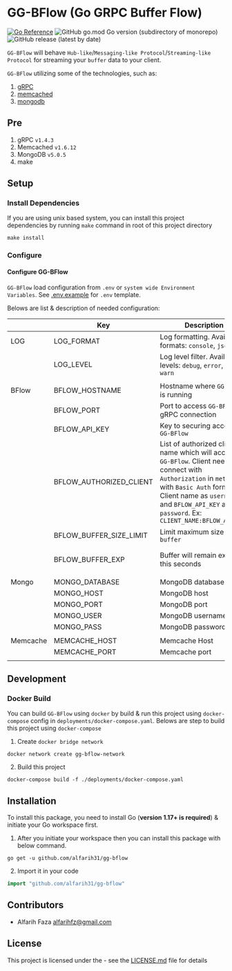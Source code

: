 # GG-BFlow (Go GRPC Buffer Flow)

[![Go Reference](https://pkg.go.dev/badge/github.com/alfarih31/gg-bflow.svg)](https://pkg.go.dev/github.com/alfarih31/gg-bflow)
![GitHub go.mod Go version (subdirectory of monorepo)](https://img.shields.io/github/go-mod/go-version/alfarih31/gg-bflow?style=flat-square)
![GitHub release (latest by date)](https://img.shields.io/github/v/release/alfarih31/gg-bflow?style=flat-square)

`GG-BFlow` will behave `Hub-like`/`Messaging-like Protocol`/`Streaming-like Protocol` for streaming your `buffer` data to your client.

`GG-BFlow` utilizing some of the technologies, such as:
1. [gRPC](https://grpc.io/)
2. [memcached](https://memcached.org/)
3. [mongodb](https://www.mongodb.com/)

## Pre
1. gRPC `v1.4.3`
2. Memcached `v1.6.12`
3. MongoDB `v5.0.5`
4. make

## Setup

### Install Dependencies

If you are using unix based system, you can install this project dependencies by running `make` command in root of this project directory

```shell
make install
```

### Configure

#### Configure GG-BFlow

`GG-BFlow` load configuration from `.env` or `system wide Environment Variables`. See [.env.example](.env.example) for `.env` template.

Belows are list & description of needed configuration:

|          | Key                     | Description                                                                                                                                                                                                                                    | Required | Remarks                                                        |
|----------|-------------------------|------------------------------------------------------------------------------------------------------------------------------------------------------------------------------------------------------------------------------------------------|----------|----------------------------------------------------------------|
| LOG      | LOG_FORMAT              | Log formatting. Available formats: `console`, `json`                                                                                                                                                                                           |          | String. Default `json`                                         |
|          | LOG_LEVEL               | Log level filter. Available levels: `debug`, `error`, `info`, `warn`                                                                                                                                                                           |          | String. Default `info`                                         |
|          |                         |                                                                                                                                                                                                                                                |          |                                                                |
| BFlow    | BFLOW_HOSTNAME          | Hostname where `GG-BFlow` is running                                                                                                                                                                                                           |          | String. Empty for localhost                                    |
|          | BFLOW_PORT              | Port to access `GG-BFlow` gRPC connection                                                                                                                                                                                                      |          | Number. Default `50051`                                        |
|          | BFLOW_API_KEY           | Key to securing access to `GG-BFlow`                                                                                                                                                                                                           | **✓**    | String                                                         |
|          | BFLOW_AUTHORIZED_CLIENT | List of authorized client name which will access `GG-BFlow`. Client need to connect with `Authorization`  in `metadata` with `Basic Auth` format. Client name as `username` and `BFLOW_API_KEY` as `password`. Ex: `CLIENT_NAME:BFLOW_API_KEY` | **✓**    | String Array (comma `,` separated). Example: `client1,client2` |
|          | BFLOW_BUFFER_SIZE_LIMIT | Limit maximum size of `buffer`                                                                                                                                                                                                                 | **✓**    | Number. Use `0` for no limit                                   |
|          | BFLOW_BUFFER_EXP        | Buffer will remain exist in this seconds                                                                                                                                                                                                       | **✓**    | Number. Use `0` for no expiration                              |
|          |                         |                                                                                                                                                                                                                                                |          |                                                                |
| Mongo    | MONGO_DATABASE          | MongoDB database name                                                                                                                                                                                                                          | **✓**    | String                                                         |
|          | MONGO_HOST              | MongoDB host                                                                                                                                                                                                                                   | **✓**    | String                                                         |
|          | MONGO_PORT              | MongoDB port                                                                                                                                                                                                                                   | **✓**    | Number                                                         |
|          | MONGO_USER              | MongoDB username                                                                                                                                                                                                                               | **✓**    | String                                                         |
|          | MONGO_PASS              | MongoDB password                                                                                                                                                                                                                               | **✓**    | String                                                         |
|          |                         |                                                                                                                                                                                                                                                |          |                                                                |
| Memcache | MEMCACHE_HOST           | Memcache Host                                                                                                                                                                                                                                  | **✓**    | String                                                         |
|          | MEMCACHE_PORT           | Memcache port                                                                                                                                                                                                                                  | **✓**    | Number                                                         |
|          |                         |                                                                                                                                                                                                                                                |          |                                                                |

## Development

### Docker Build

You can build `GG-BFlow` using `docker` by build & run this project using `docker-compose` config in `deployments/docker-compose.yaml`. Belows are step to build this project using `docker-compose`

1. Create `docker bridge network` 

```shell
docker network create gg-bflow-network
```

2. Build this project

```shell
docker-compose build -f ./deployments/docker-compose.yaml
```

## Installation

To install this package, you need to install Go (**version 1.17+ is required**) & initiate your Go workspace first.

1. After you initiate your workspace then you can install this package with below command.

```shell
go get -u github.com/alfarih31/gg-bflow
```

2. Import it in your code

```go
import "github.com/alfarih31/gg-bflow"
```

## Contributors ##

- Alfarih Faza <alfarihfz@gmail.com>

## License

This project is licensed under the - see the [LICENSE.md](LICENSE.md) file for details